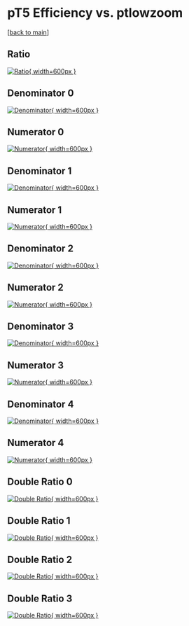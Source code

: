 # pT5 Efficiency vs. ptlowzoom

[[back to main](./)]



## Ratio

[![Ratio](../mtv/var/pT5_xtr_321_-1_eff_ptlowzoom.png){ width=600px }](../mtv/var/pT5_xtr_321_-1_eff_ptlowzoom.pdf)

## Denominator 0

[![Denominator](../mtv/den/pT5_xtr_321_-1_eff_ptlowzoom_den0.png){ width=600px }](../mtv/den/pT5_xtr_321_-1_eff_ptlowzoom_den0.pdf)

## Numerator 0

[![Numerator](../mtv/num/pT5_xtr_321_-1_eff_ptlowzoom_num0.png){ width=600px }](../mtv/num/pT5_xtr_321_-1_eff_ptlowzoom_num0.pdf)

## Denominator 1

[![Denominator](../mtv/den/pT5_xtr_321_-1_eff_ptlowzoom_den1.png){ width=600px }](../mtv/den/pT5_xtr_321_-1_eff_ptlowzoom_den1.pdf)

## Numerator 1

[![Numerator](../mtv/num/pT5_xtr_321_-1_eff_ptlowzoom_num1.png){ width=600px }](../mtv/num/pT5_xtr_321_-1_eff_ptlowzoom_num1.pdf)

## Denominator 2

[![Denominator](../mtv/den/pT5_xtr_321_-1_eff_ptlowzoom_den2.png){ width=600px }](../mtv/den/pT5_xtr_321_-1_eff_ptlowzoom_den2.pdf)

## Numerator 2

[![Numerator](../mtv/num/pT5_xtr_321_-1_eff_ptlowzoom_num2.png){ width=600px }](../mtv/num/pT5_xtr_321_-1_eff_ptlowzoom_num2.pdf)

## Denominator 3

[![Denominator](../mtv/den/pT5_xtr_321_-1_eff_ptlowzoom_den3.png){ width=600px }](../mtv/den/pT5_xtr_321_-1_eff_ptlowzoom_den3.pdf)

## Numerator 3

[![Numerator](../mtv/num/pT5_xtr_321_-1_eff_ptlowzoom_num3.png){ width=600px }](../mtv/num/pT5_xtr_321_-1_eff_ptlowzoom_num3.pdf)

## Denominator 4

[![Denominator](../mtv/den/pT5_xtr_321_-1_eff_ptlowzoom_den4.png){ width=600px }](../mtv/den/pT5_xtr_321_-1_eff_ptlowzoom_den4.pdf)

## Numerator 4

[![Numerator](../mtv/num/pT5_xtr_321_-1_eff_ptlowzoom_num4.png){ width=600px }](../mtv/num/pT5_xtr_321_-1_eff_ptlowzoom_num4.pdf)

## Double Ratio 0

[![Double Ratio](../mtv/ratio/pT5_xtr_321_-1_eff_ptlowzoom_ratio0.png){ width=600px }](../mtv/ratio/pT5_xtr_321_-1_eff_ptlowzoom_ratio0.pdf)

## Double Ratio 1

[![Double Ratio](../mtv/ratio/pT5_xtr_321_-1_eff_ptlowzoom_ratio1.png){ width=600px }](../mtv/ratio/pT5_xtr_321_-1_eff_ptlowzoom_ratio1.pdf)

## Double Ratio 2

[![Double Ratio](../mtv/ratio/pT5_xtr_321_-1_eff_ptlowzoom_ratio2.png){ width=600px }](../mtv/ratio/pT5_xtr_321_-1_eff_ptlowzoom_ratio2.pdf)

## Double Ratio 3

[![Double Ratio](../mtv/ratio/pT5_xtr_321_-1_eff_ptlowzoom_ratio3.png){ width=600px }](../mtv/ratio/pT5_xtr_321_-1_eff_ptlowzoom_ratio3.pdf)

